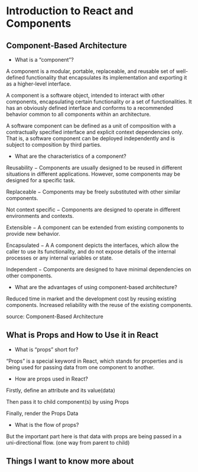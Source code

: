 # Introduction to React and Components

## Component-Based Architecture

* What is a “component”?

A component is a modular, portable, replaceable, and reusable set of well-defined functionality that encapsulates its implementation and exporting it as a higher-level interface.

A component is a software object, intended to interact with other components, encapsulating certain functionality or a set of functionalities. It has an obviously defined interface and conforms to a recommended behavior common to all components within an architecture.

A software component can be defined as a unit of composition with a contractually specified interface and explicit context dependencies only. That is, a software component can be deployed independently and is subject to composition by third parties.

* What are the characteristics of a component?

Reusability − Components are usually designed to be reused in different situations in different applications. However, some components may be designed for a specific task.

Replaceable − Components may be freely substituted with other similar components.

Not context specific − Components are designed to operate in different environments and contexts.

Extensible − A component can be extended from existing components to provide new behavior.

Encapsulated − A A component depicts the interfaces, which allow the caller to use its functionality, and do not expose details of the internal processes or any internal variables or state.

Independent − Components are designed to have minimal dependencies on other components.

* What are the advantages of using component-based architecture?

Reduced time in market and the development cost by reusing existing components.
Increased reliability with the reuse of the existing components.

source: Component-Based Architecture

## What is Props and How to Use it in React

* What is “props” short for?

“Props” is a special keyword in React, which stands for properties and is being used for passing data from one component to another.

* How are props used in React?

Firstly, define an attribute and its value(data)

Then pass it to child component(s) by using Props

Finally, render the Props Data

* What is the flow of props?

But the important part here is that data with props are being passed in a uni-directional flow. (one way from parent to child)

## Things I want to know more about